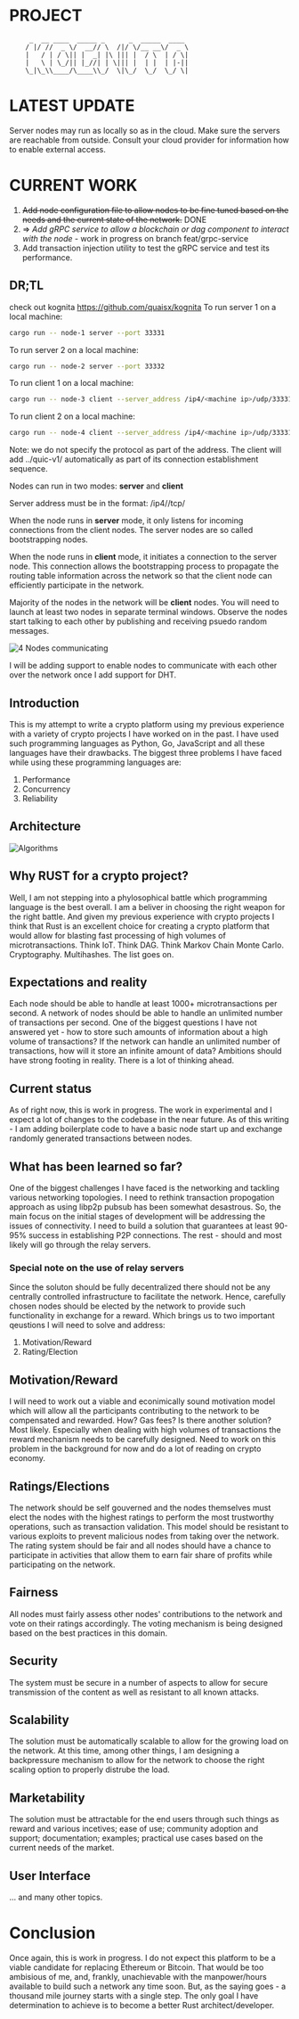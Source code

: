 # PROJECT
```code
     _  __ ____  _____ _      _  _____  ____ 
    / |/ //  _ \/  __// \  /|/ \/__ __\/  _ \
    |   / | / \|| |  _| |\ ||| |  / \  | / \|
    |   \ | \_/|| |_//| | \||| |  | |  | |-||
    \_|\_\\____/\____\\_/  \|\_/  \_/  \_/ \|                                     
```

# LATEST UPDATE
Server nodes may run as locally so as in the cloud. Make sure the servers are reachable from outside. Consult your cloud provider for information how to enable external access.

# CURRENT WORK
1. ~~Add node configuration file to allow nodes to be fine tuned based on the needs and the current state of the network.~~ DONE
2. => *Add gRPC service to allow a blockchain or dag component to interact with the node* - work in progress on branch feat/grpc-service
3. Add transaction injection utility to test the gRPC service and test its performance.
   
## DR;TL
check out kognita https://github.com/quaisx/kognita
To run server 1 on a local machine:
```bash
cargo run -- node-1 server --port 33331
```
To run server 2 on a local machine:
```bash
cargo run -- node-2 server --port 33332
```
To run client 1 on a local machine:
```bash
cargo run -- node-3 client --server_address /ip4/<machine ip>/udp/33331,/ip4/<machine ip>/udp/33332
```
To run client 2 on a local machine:
```bash
cargo run -- node-4 client --server_address /ip4/<machine ip>/udp/33331,/ip4/<machine ip>/udp/33332
```
Note: we do not specify the protocol as part of the address. The client will add ../quic-v1/
automatically as part of its connection establishment sequence.

Nodes can run in two modes: __server__ and __client__

Server address must be in the format: /ip4/<ip4 address>/tcp/<port>

When the node runs in __server__ mode, it only listens for incoming connections from the client nodes. The server nodes are so called bootstrapping nodes.

When the node runs in __client__ mode, it initiates a connection to the server node. This connection allows the bootstrapping process to propagate the routing table information across the network so that the client node can efficiently participate in the network.

Majority of the nodes in the network will be __client__ nodes.
You will need to launch at least two nodes in separate terminal windows.
Observe the nodes start talking to each other by publishing and receiving psuedo random messages.

![4 Nodes communicating](design/peers-4-pubsub-x.png)

I will be adding support to enable nodes to communicate with each other over the network once I add support for DHT.

## Introduction
This is my attempt to write a crypto platform using my previous experience with a variety of crypto projects I have worked on in the past. I have used such programming languages as Python, Go, JavaScript and all these languages have their drawbacks. The biggest three problems I have faced while using these programming languages are:
1. Performance
2. Concurrency
3. Reliability

## Architecture
![Algorithms](design/kognita-arch-v0.1.png)

## Why RUST for a crypto project?
Well, I am not stepping into a phylosophical battle which programming language is the best overall. I am a beliver in choosing the right weapon for the right battle. And given my previous experience with crypto projects I think that Rust is an excellent choice for creating a crypto platform that would allow for blasting fast processing of high volumes of microtransactions. Think IoT. Think DAG. Think Markov Chain Monte Carlo. Cryptography. Multihashes. The list goes on. 


## Expectations and reality
Each node should be able to handle at least 1000+ microtransactions per second. A network of nodes should be able to handle an unlimited number of transactions per second. One of the biggest questions I have not answered yet - how to store such amounts of information about a high volume of transactions? If the network can handle an unlimited number of transactions, how will it store an infinite amount of data? Ambitions should have strong footing in reality. There is a lot of thinking ahead. 

## Current status
As of right now, this is work in progress. The work in experimental and I expect a lot of changes to the codebase in the near future. As of this writing - I am adding boilerplate code to have a basic node start up and exchange randomly generated transactions between nodes. 

## What has been learned so far?
One of the biggest challenges I have faced is the networking and tackling various networking topologies. I need to rethink transaction propogation approach as using libp2p pubsub has been somewhat desastrous. So, the main focus on the initial stages of development will be addressing the issues of connectivity. I need to build a solution that guarantees at least 90-95% success in establishing P2P connections. The rest - should and most likely will go through the relay servers.

### Special note on the use of relay servers
Since the soluton should be fully decentralized there should not be any centrally controlled infrastructure to facilitate the network. Hence, carefully chosen nodes should be elected by the network to provide such functionality in exchange for a reward. Which brings us to two important qeustions I will need to solve and address:
1. Motivation/Reward
2. Rating/Election

## Motivation/Reward
I will need to work out a viable and econimically sound motivation model which will allow all the participants contributing to the network to be compensated and rewarded. How? Gas fees? Is there another solution? Most likely. Especially when dealing with high volumes of transactions the reward mechanism needs to be carefully designed. Need to work on this problem in the background for now and do a lot of reading on crypto economy.

## Ratings/Elections
The network should be self gouverned and the nodes themselves must elect the nodes with the highest ratings to perform the most trustworthy operations, such as transaction validation. This model should be resistant to various exploits to prevent malicious nodes from taking over the network. The rating system should be fair and all nodes should have a chance to participate in activities that allow them to earn fair share of profits while participating on the network. 

## Fairness
All nodes must fairly assess other nodes' contributions to the network and vote on their ratings accordingly. The voting mechanism is being designed based on the best practices in this domain.

## Security
The system must be secure in a number of aspects to allow for secure transmission of the content as well as resistant to all known attacks.

## Scalability
The solution must be automatically scalable to allow for the growing load on the network. At this time, among other things, I am designing a backpressure mechanism to allow for the network to choose the right scaling option to properly distrube the load.

## Marketability
The solution must be attractable for the end users through such things as reward and various incetives; ease of use; community adoption and support; documentation; examples; practical use cases based on the current needs of the market.

## User Interface

... and many other topics.

# Conclusion
Once again, this is work in progress. I do not expect this platform to be a viable candidate for replacing Ethereum or Bitcoin. That would be too ambisious of me, and, frankly, unachievable with the manpower/hours available to build such a network any time soon. But, as the saying goes - a thousand mile journey starts with a single step. The only goal I have determination to achieve is to become a better Rust architect/developer. 